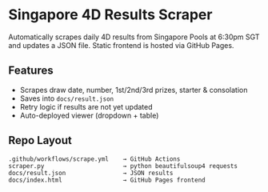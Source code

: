 # Singapore 4D Results Scraper

Automatically scrapes daily 4D results from Singapore Pools at 6:30pm SGT and updates a JSON file. Static frontend is hosted via GitHub Pages.

## Features

- Scrapes draw date, number, 1st/2nd/3rd prizes, starter & consolation
- Saves into `docs/result.json`
- Retry logic if results are not yet updated
- Auto-deployed viewer (dropdown + table)

## Repo Layout

```
.github/workflows/scrape.yml    → GitHub Actions
scraper.py                      → python beautifulsoup4 requests
docs/result.json                → JSON results
docs/index.html                 → GitHub Pages frontend
```
